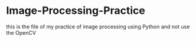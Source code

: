 # Image-Processing-Practice

this is the file of my practice of image processing using Python and not use the OpenCV
